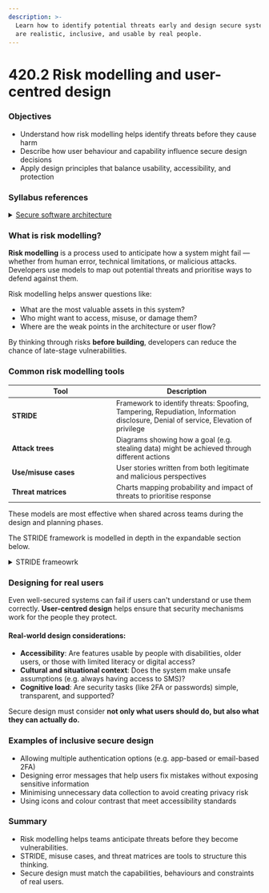 ```yaml
---
description: >-
  Learn how to identify potential threats early and design secure systems that
  are realistic, inclusive, and usable by real people.
---
```


# 420.2 Risk modelling and user-centred design

### Objectives

* Understand how risk modelling helps identify threats before they cause harm
* Describe how user behaviour and capability influence secure design decisions
* Apply design principles that balance usability, accessibility, and protection

### Syllabus references

<details>

<summary><a href="https://curriculum.nsw.edu.au/learning-areas/tas/software-engineering-11-12-2022/content/year-12/fa039e749d">Secure software architecture</a></summary>

* Identify and apply software development techniques and security strategies used to:
  * reduce vulnerabilities
  * mitigate risk
  * prevent attacks
* Describe how the capabilities and experience of end users influence the secure design features of software

- Explain the social, ethical and legal implications of software engineering, including:
  * access and equity
  * digital inclusion

</details>

### What is risk modelling?

**Risk modelling** is a process used to anticipate how a system might fail — whether from human error, technical limitations, or malicious attacks. Developers use models to map out potential threats and prioritise ways to defend against them.

Risk modelling helps answer questions like:

* What are the most valuable assets in this system?
* Who might want to access, misuse, or damage them?
* Where are the weak points in the architecture or user flow?

By thinking through risks **before building**, developers can reduce the chance of late-stage vulnerabilities.

### Common risk modelling tools

<table><thead><tr><th width="194.5">Tool</th><th>Description</th></tr></thead><tbody><tr><td><strong>STRIDE</strong></td><td>Framework to identify threats: Spoofing, Tampering, Repudiation, Information disclosure, Denial of service, Elevation of privilege</td></tr><tr><td><strong>Attack trees</strong></td><td>Diagrams showing how a goal (e.g. stealing data) might be achieved through different actions</td></tr><tr><td><strong>Use/misuse cases</strong></td><td>User stories written from both legitimate and malicious perspectives</td></tr><tr><td><strong>Threat matrices</strong></td><td>Charts mapping probability and impact of threats to prioritise response</td></tr></tbody></table>

These models are most effective when shared across teams during the design and planning phases.

The STRIDE framework is modelled in depth in the expandable section below.

<details>

<summary>STRIDE frameowrk</summary>

STRIDE threat modelling is a specific kind of threat modelling methodology (or method). It is a mnemonic of six types of security threats. Each letter of STRIDE stands for one of the six types of security threats:

* **S**poofing
* **T**ampering
* **R**epudiation
* **I**nformation Disclosure
* **D**enial of Service
* **E**levation of Privilege

STRIDE threat modelling is helpful because it can tell us ‘what can go wrong’ on the application, system, IT landscape, or business process that we’re (threat) modelling.

### Why STRIDE threat modelling is needed <a href="#id-2-why-do-you-need-stride-threat-modeling" id="id-2-why-do-you-need-stride-threat-modeling"></a>

STRIDE is a simple threat modelling methodology that can be used by a wide variety of people, including those without a traditional background in information security.

Its simplicity means that a diverse group of team members can all work on STRIDE.

Having many team members with different backgrounds (including non-security and non-technical backgrounds) improves the overall quality and outcomes of threat modelling.

This makes it a significant threat modelling methodology. If you’d like to know why you should threat model at all, read [What is threat modelling?](https://threat-modeling.com/what-is-threat-modeling/)

### The types of STRIDE threats explained. <a href="#id-3-the-types-of-stride-threats-explained" id="id-3-the-types-of-stride-threats-explained"></a>

STRIDE is based on six common types of threats that we encounter today in applications, systems, IT landscapes, and even business processes. Below is an infographic outlining the six types of threats.

For more information on specific threat examples, go to [the ultimate list of STRIDE threat examples](https://threat-modeling.com/the-ultimate-list-of-stride-threat-examples/).

<figure><img src="../../.gitbook/assets/image (36).png" alt=""><figcaption></figcaption></figure>

</details>

### Designing for real users

Even well-secured systems can fail if users can't understand or use them correctly. **User-centred design** helps ensure that security mechanisms work for the people they protect.

#### Real-world design considerations:

* **Accessibility**: Are features usable by people with disabilities, older users, or those with limited literacy or digital access?
* **Cultural and situational context**: Does the system make unsafe assumptions (e.g. always having access to SMS)?
* **Cognitive load**: Are security tasks (like 2FA or passwords) simple, transparent, and supported?

Secure design must consider **not only what users should do, but also what they can actually do.**

### Examples of inclusive secure design

* Allowing multiple authentication options (e.g. app-based or email-based 2FA)
* Designing error messages that help users fix mistakes without exposing sensitive information
* Minimising unnecessary data collection to avoid creating privacy risk
* Using icons and colour contrast that meet accessibility standards

### Summary

* Risk modelling helps teams anticipate threats before they become vulnerabilities.
* STRIDE, misuse cases, and threat matrices are tools to structure this thinking.
* Secure design must match the capabilities, behaviours and constraints of real users.
